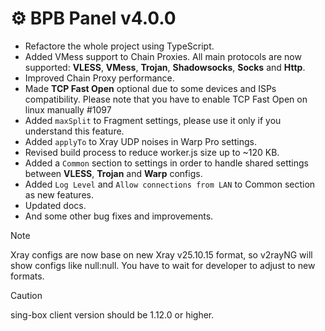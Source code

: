 # ⚙️ BPB Panel v4.0.0

- Refactore the whole project using TypeScript.
- Added VMess support to Chain Proxies. All main protocols are now supported: **VLESS**, **VMess**, **Trojan**, **Shadowsocks**, **Socks** and **Http**.
- Improved Chain Proxy performance.
- Made **TCP Fast Open** optional due to some devices and ISPs compatibility. Please note that you have to enable TCP Fast Open on linux manually #1097
- Added `maxSplit` to Fragment settings, please use it only if you understand this feature.
- Added `applyTo` to Xray UDP noises in Warp Pro settings.
- Revised build process to reduce worker.js size up to ~120 KB.
- Added a `Common` section to settings in order to handle shared settings between **VLESS**, **Trojan** and **Warp** configs.
- Added `Log Level` and `Allow connections from LAN` to Common section as new features.
- Updated docs.
- And some other bug fixes and improvements.

> [!NOTE]
> Xray configs are now base on new Xray v25.10.15 format, so v2rayNG will show configs like null:null. You have to wait for developer to adjust to new formats.

> [!CAUTION]
> sing-box client version should be 1.12.0 or higher.
